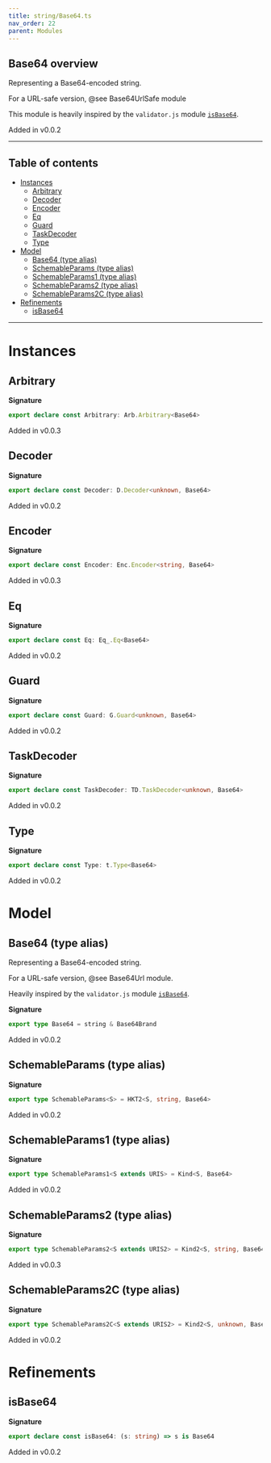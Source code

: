```yaml
---
title: string/Base64.ts
nav_order: 22
parent: Modules
---
```


## Base64 overview

Representing a Base64-encoded string.

For a URL-safe version, @see Base64UrlSafe module

This module is heavily inspired by the `validator.js` module
[`isBase64`](https://github.com/validatorjs/validator.js/blob/master/src/lib/isBase64.js).

Added in v0.0.2

---

<h2 class="text-delta">Table of contents</h2>

- [Instances](#instances)
  - [Arbitrary](#arbitrary)
  - [Decoder](#decoder)
  - [Encoder](#encoder)
  - [Eq](#eq)
  - [Guard](#guard)
  - [TaskDecoder](#taskdecoder)
  - [Type](#type)
- [Model](#model)
  - [Base64 (type alias)](#base64-type-alias)
  - [SchemableParams (type alias)](#schemableparams-type-alias)
  - [SchemableParams1 (type alias)](#schemableparams1-type-alias)
  - [SchemableParams2 (type alias)](#schemableparams2-type-alias)
  - [SchemableParams2C (type alias)](#schemableparams2c-type-alias)
- [Refinements](#refinements)
  - [isBase64](#isbase64)

---

# Instances

## Arbitrary

**Signature**

```ts
export declare const Arbitrary: Arb.Arbitrary<Base64>
```

Added in v0.0.3

## Decoder

**Signature**

```ts
export declare const Decoder: D.Decoder<unknown, Base64>
```

Added in v0.0.2

## Encoder

**Signature**

```ts
export declare const Encoder: Enc.Encoder<string, Base64>
```

Added in v0.0.3

## Eq

**Signature**

```ts
export declare const Eq: Eq_.Eq<Base64>
```

Added in v0.0.2

## Guard

**Signature**

```ts
export declare const Guard: G.Guard<unknown, Base64>
```

Added in v0.0.2

## TaskDecoder

**Signature**

```ts
export declare const TaskDecoder: TD.TaskDecoder<unknown, Base64>
```

Added in v0.0.2

## Type

**Signature**

```ts
export declare const Type: t.Type<Base64>
```

Added in v0.0.2

# Model

## Base64 (type alias)

Representing a Base64-encoded string.

For a URL-safe version, @see Base64Url module.

Heavily inspired by the `validator.js` module
[`isBase64`](https://github.com/validatorjs/validator.js/blob/master/src/lib/isBase64.js).

**Signature**

```ts
export type Base64 = string & Base64Brand
```

Added in v0.0.2

## SchemableParams (type alias)

**Signature**

```ts
export type SchemableParams<S> = HKT2<S, string, Base64>
```

Added in v0.0.2

## SchemableParams1 (type alias)

**Signature**

```ts
export type SchemableParams1<S extends URIS> = Kind<S, Base64>
```

Added in v0.0.2

## SchemableParams2 (type alias)

**Signature**

```ts
export type SchemableParams2<S extends URIS2> = Kind2<S, string, Base64>
```

Added in v0.0.3

## SchemableParams2C (type alias)

**Signature**

```ts
export type SchemableParams2C<S extends URIS2> = Kind2<S, unknown, Base64>
```

Added in v0.0.2

# Refinements

## isBase64

**Signature**

```ts
export declare const isBase64: (s: string) => s is Base64
```

Added in v0.0.2
